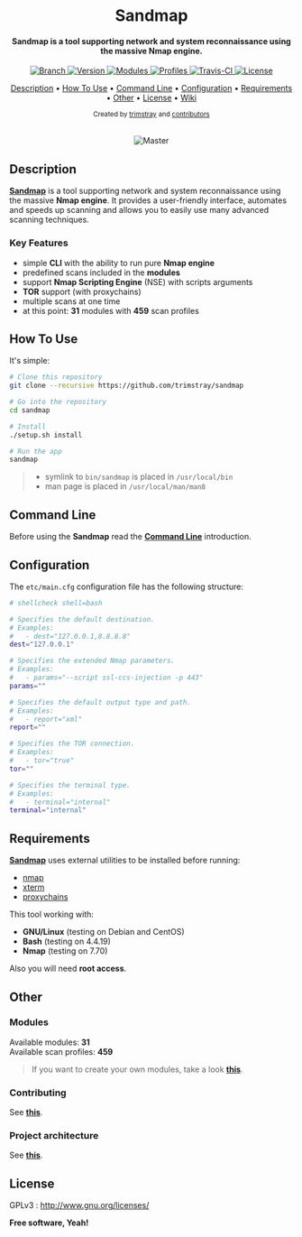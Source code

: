 <h1 align="center">Sandmap</h1>

<h4 align="center">Sandmap is a tool supporting network and system reconnaissance using the massive Nmap engine.</h4>

<p align="center">
  <a href="https://img.shields.io/badge/Branch-master-green.svg">
    <img src="https://img.shields.io/badge/Branch-master-green.svg"
        alt="Branch">
  </a>
  <a href="https://img.shields.io/badge/Version-v1.2.0-lightgrey.svg">
    <img src="https://img.shields.io/badge/Version-v1.2.0-lightgrey.svg"
        alt="Version">
  </a>
  <a href="https://img.shields.io/badge/Modules-31-red.svg">
    <img src="https://img.shields.io/badge/Modules-31-red.svg"
        alt="Modules">
  </a>
  <a href="https://img.shields.io/badge/Profiles-459-orange.svg">
    <img src="https://img.shields.io/badge/Profiles-459-orange.svg"
        alt="Profiles">
  </a>
  <a href="https://travis-ci.org/trimstray/sandmap">
    <img src="https://travis-ci.org/trimstray/sandmap.svg?branch=master"
        alt="Travis-CI">
  <a href="http://www.gnu.org/licenses/">
    <img src="https://img.shields.io/badge/license-GNU-blue.svg"
        alt="License">
  </a>
</p>

<p align="center">
   <a href="#description">Description</a>
 • <a href="#how-to-use">How To Use</a>
 • <a href="#command-line">Command Line</a>
 • <a href="#configuration">Configuration</a>
 • <a href="#requirements">Requirements</a>
 • <a href="#other">Other</a>
 • <a href="#license">License</a>
 • <a href="https://github.com/trimstray/sandmap/wiki">Wiki</a>
</p>

<div align="center">
  <sub>Created by
  <a href="https://twitter.com/trimstray">trimstray</a> and
  <a href="https://github.com/trimstray/sandmap/graphs/contributors">
    contributors
  </a>
</div>

<br>

<p align="center">
    <img src="https://i.imgur.com/9a97M2S.gif"
         alt="Master">
</p>

## Description

**<u>Sandmap</u>** is a tool supporting network and system reconnaissance using the massive **Nmap engine**. It provides a user-friendly interface, automates and speeds up scanning and allows you to easily use many advanced scanning techniques.

### Key Features

- simple **CLI** with the ability to run pure **Nmap engine**
- predefined scans included in the **modules**
- support **Nmap Scripting Engine** (NSE) with scripts arguments
- **TOR** support (with proxychains)
- multiple scans at one time
- at this point: **31** modules with **459** scan profiles

## How To Use

It's simple:

```bash
# Clone this repository
git clone --recursive https://github.com/trimstray/sandmap

# Go into the repository
cd sandmap

# Install
./setup.sh install

# Run the app
sandmap
```

> * symlink to `bin/sandmap` is placed in `/usr/local/bin`
> * man page is placed in `/usr/local/man/man8`

## Command Line

Before using the **Sandmap** read the **<a href="https://github.com/trimstray/sandmap/wiki/CLI">Command Line</a>** introduction.

## Configuration

The `etc/main.cfg` configuration file has the following structure:

```bash
# shellcheck shell=bash

# Specifies the default destination.
# Examples:
#   - dest="127.0.0.1,8.8.8.8"
dest="127.0.0.1"

# Specifies the extended Nmap parameters.
# Examples:
#   - params="--script ssl-ccs-injection -p 443"
params=""

# Specifies the default output type and path.
# Examples:
#   - report="xml"
report=""

# Specifies the TOR connection.
# Examples:
#   - tor="true"
tor=""

# Specifies the terminal type.
# Examples:
#   - terminal="internal"
terminal="internal"
```

## Requirements

**<u>Sandmap</u>** uses external utilities to be installed before running:

- [nmap](https://nmap.org/)
- [xterm](https://invisible-island.net/xterm/)
- [proxychains](http://proxychains.sourceforge.net/)

This tool working with:

- **GNU/Linux** (testing on Debian and CentOS)
- **Bash** (testing on 4.4.19)
- **Nmap** (testing on 7.70)

Also you will need **root access**.

## Other

### Modules

Available modules: **31**  
Available scan profiles: **459**

> If you want to create your own modules, take a look **[this](https://github.com/trimstray/sandmap/wiki/Modules)**.

### Contributing

See **[this](CONTRIBUTING.md)**.

### Project architecture

See **<a href="https://github.com/trimstray/sandmap/wiki/Project-architecture">this</a>**.

## License

GPLv3 : <http://www.gnu.org/licenses/>

**Free software, Yeah!**
